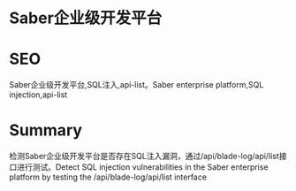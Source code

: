 # Saber企业级开发平台
# SEO
Saber企业级开发平台,SQL注入,api-list。Saber enterprise platform,SQL injection,api-list
# Summary
检测Saber企业级开发平台是否存在SQL注入漏洞，通过/api/blade-log/api/list接口进行测试。Detect SQL injection vulnerabilities in the Saber enterprise platform by testing the /api/blade-log/api/list interface

